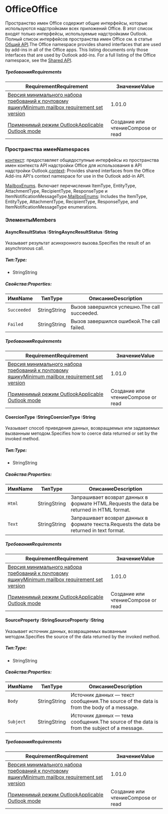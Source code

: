  

# <a name="office"></a><span data-ttu-id="0a913-101">Office</span><span class="sxs-lookup"><span data-stu-id="0a913-101">Office</span></span>

<span data-ttu-id="0a913-p101">Пространство имен Office содержит общие интерфейсы, которые используются надстройками всех приложений Office. В этот список входят только интерфейсы, используемые надстройками Outlook. Полный список интерфейсов пространства имен Office см. в статье [Общий API](/javascript/api/office).</span><span class="sxs-lookup"><span data-stu-id="0a913-p101">The Office namespace provides shared interfaces that are used by add-ins in all of the Office apps. This listing documents only those interfaces that are used by Outlook add-ins. For a full listing of the Office namespace, see the [Shared API](/javascript/api/office).</span></span>

##### <a name="requirements"></a><span data-ttu-id="0a913-104">Требования</span><span class="sxs-lookup"><span data-stu-id="0a913-104">Requirements</span></span>

|<span data-ttu-id="0a913-105">Requirement</span><span class="sxs-lookup"><span data-stu-id="0a913-105">Requirement</span></span>| <span data-ttu-id="0a913-106">Значение</span><span class="sxs-lookup"><span data-stu-id="0a913-106">Value</span></span>|
|---|---|
|[<span data-ttu-id="0a913-107">Версия минимального набора требований к почтовому ящику</span><span class="sxs-lookup"><span data-stu-id="0a913-107">Minimum mailbox requirement set version</span></span>](/javascript/office/requirement-sets/outlook-api-requirement-sets)| <span data-ttu-id="0a913-108">1.0</span><span class="sxs-lookup"><span data-stu-id="0a913-108">1.0</span></span>|
|[<span data-ttu-id="0a913-109">Применимый режим Outlook</span><span class="sxs-lookup"><span data-stu-id="0a913-109">Applicable Outlook mode</span></span>](https://docs.microsoft.com/outlook/add-ins/#extension-points)| <span data-ttu-id="0a913-110">Создание или чтение</span><span class="sxs-lookup"><span data-stu-id="0a913-110">Compose or read</span></span>|

### <a name="namespaces"></a><span data-ttu-id="0a913-111">Пространства имен</span><span class="sxs-lookup"><span data-stu-id="0a913-111">Namespaces</span></span>

<span data-ttu-id="0a913-112">[контекст](office.context.md): предоставляет общедоступные интерфейсы из пространства имен контекста API надстройки Office для использования в API надстройки Outlook.</span><span class="sxs-lookup"><span data-stu-id="0a913-112">[context](office.context.md): Provides shared interfaces from the Office Add-ins API's context namespace for use in the Outlook add-in API.</span></span>

<span data-ttu-id="0a913-113">[MailboxEnums](/javascript/api/outlook/office.mailboxenums.attachmenttype). Включает перечисления ItemType, EntityType, AttachmentType, RecipientType, ResponseType и ItemNotificationMessageType.</span><span class="sxs-lookup"><span data-stu-id="0a913-113">[MailboxEnums](/javascript/api/outlook/office.mailboxenums.attachmenttype): Includes the ItemType, EntityType, AttachmentType, RecipientType, ResponseType, and ItemNotificationMessageType enumerations.</span></span>

### <a name="members"></a><span data-ttu-id="0a913-114">Элементы</span><span class="sxs-lookup"><span data-stu-id="0a913-114">Members</span></span>

####  <a name="asyncresultstatus-string"></a><span data-ttu-id="0a913-115">AsyncResultStatus :String</span><span class="sxs-lookup"><span data-stu-id="0a913-115">AsyncResultStatus :String</span></span>

<span data-ttu-id="0a913-116">Указывает результат асинхронного вызова.</span><span class="sxs-lookup"><span data-stu-id="0a913-116">Specifies the result of an asynchronous call.</span></span>

##### <a name="type"></a><span data-ttu-id="0a913-117">Тип:</span><span class="sxs-lookup"><span data-stu-id="0a913-117">Type:</span></span>

*   <span data-ttu-id="0a913-118">String</span><span class="sxs-lookup"><span data-stu-id="0a913-118">String</span></span>

##### <a name="properties"></a><span data-ttu-id="0a913-119">Свойства:</span><span class="sxs-lookup"><span data-stu-id="0a913-119">Properties:</span></span>

|<span data-ttu-id="0a913-120">Имя</span><span class="sxs-lookup"><span data-stu-id="0a913-120">Name</span></span>| <span data-ttu-id="0a913-121">Тип</span><span class="sxs-lookup"><span data-stu-id="0a913-121">Type</span></span>| <span data-ttu-id="0a913-122">Описание</span><span class="sxs-lookup"><span data-stu-id="0a913-122">Description</span></span>|
|---|---|---|
|`Succeeded`| <span data-ttu-id="0a913-123">String</span><span class="sxs-lookup"><span data-stu-id="0a913-123">String</span></span>|<span data-ttu-id="0a913-124">Вызов завершился успешно.</span><span class="sxs-lookup"><span data-stu-id="0a913-124">The call succeeded.</span></span>|
|`Failed`| <span data-ttu-id="0a913-125">String</span><span class="sxs-lookup"><span data-stu-id="0a913-125">String</span></span>|<span data-ttu-id="0a913-126">Вызов завершился ошибкой.</span><span class="sxs-lookup"><span data-stu-id="0a913-126">The call failed.</span></span>|

##### <a name="requirements"></a><span data-ttu-id="0a913-127">Требования</span><span class="sxs-lookup"><span data-stu-id="0a913-127">Requirements</span></span>

|<span data-ttu-id="0a913-128">Requirement</span><span class="sxs-lookup"><span data-stu-id="0a913-128">Requirement</span></span>| <span data-ttu-id="0a913-129">Значение</span><span class="sxs-lookup"><span data-stu-id="0a913-129">Value</span></span>|
|---|---|
|[<span data-ttu-id="0a913-130">Версия минимального набора требований к почтовому ящику</span><span class="sxs-lookup"><span data-stu-id="0a913-130">Minimum mailbox requirement set version</span></span>](/javascript/office/requirement-sets/outlook-api-requirement-sets)| <span data-ttu-id="0a913-131">1.0</span><span class="sxs-lookup"><span data-stu-id="0a913-131">1.0</span></span>|
|[<span data-ttu-id="0a913-132">Применимый режим Outlook</span><span class="sxs-lookup"><span data-stu-id="0a913-132">Applicable Outlook mode</span></span>](https://docs.microsoft.com/outlook/add-ins/#extension-points)| <span data-ttu-id="0a913-133">Создание или чтение</span><span class="sxs-lookup"><span data-stu-id="0a913-133">Compose or read</span></span>|
####  <a name="coerciontype-string"></a><span data-ttu-id="0a913-134">CoercionType :String</span><span class="sxs-lookup"><span data-stu-id="0a913-134">CoercionType :String</span></span>

<span data-ttu-id="0a913-135">Указывает способ приведения данных, возвращаемых или задаваемых вызванным методом.</span><span class="sxs-lookup"><span data-stu-id="0a913-135">Specifies how to coerce data returned or set by the invoked method.</span></span>

##### <a name="type"></a><span data-ttu-id="0a913-136">Тип:</span><span class="sxs-lookup"><span data-stu-id="0a913-136">Type:</span></span>

*   <span data-ttu-id="0a913-137">String</span><span class="sxs-lookup"><span data-stu-id="0a913-137">String</span></span>

##### <a name="properties"></a><span data-ttu-id="0a913-138">Свойства:</span><span class="sxs-lookup"><span data-stu-id="0a913-138">Properties:</span></span>

|<span data-ttu-id="0a913-139">Имя</span><span class="sxs-lookup"><span data-stu-id="0a913-139">Name</span></span>| <span data-ttu-id="0a913-140">Тип</span><span class="sxs-lookup"><span data-stu-id="0a913-140">Type</span></span>| <span data-ttu-id="0a913-141">Описание</span><span class="sxs-lookup"><span data-stu-id="0a913-141">Description</span></span>|
|---|---|---|
|`Html`| <span data-ttu-id="0a913-142">String</span><span class="sxs-lookup"><span data-stu-id="0a913-142">String</span></span>|<span data-ttu-id="0a913-143">Запрашивает возврат данных в формате HTML.</span><span class="sxs-lookup"><span data-stu-id="0a913-143">Requests the data be returned in HTML format.</span></span>|
|`Text`| <span data-ttu-id="0a913-144">String</span><span class="sxs-lookup"><span data-stu-id="0a913-144">String</span></span>|<span data-ttu-id="0a913-145">Запрашивает возврат данных в формате текста.</span><span class="sxs-lookup"><span data-stu-id="0a913-145">Requests the data be returned in text format.</span></span>|

##### <a name="requirements"></a><span data-ttu-id="0a913-146">Требования</span><span class="sxs-lookup"><span data-stu-id="0a913-146">Requirements</span></span>

|<span data-ttu-id="0a913-147">Requirement</span><span class="sxs-lookup"><span data-stu-id="0a913-147">Requirement</span></span>| <span data-ttu-id="0a913-148">Значение</span><span class="sxs-lookup"><span data-stu-id="0a913-148">Value</span></span>|
|---|---|
|[<span data-ttu-id="0a913-149">Версия минимального набора требований к почтовому ящику</span><span class="sxs-lookup"><span data-stu-id="0a913-149">Minimum mailbox requirement set version</span></span>](/javascript/office/requirement-sets/outlook-api-requirement-sets)| <span data-ttu-id="0a913-150">1.0</span><span class="sxs-lookup"><span data-stu-id="0a913-150">1.0</span></span>|
|[<span data-ttu-id="0a913-151">Применимый режим Outlook</span><span class="sxs-lookup"><span data-stu-id="0a913-151">Applicable Outlook mode</span></span>](https://docs.microsoft.com/outlook/add-ins/#extension-points)| <span data-ttu-id="0a913-152">Создание или чтение</span><span class="sxs-lookup"><span data-stu-id="0a913-152">Compose or read</span></span>|
####  <a name="sourceproperty-string"></a><span data-ttu-id="0a913-153">SourceProperty :String</span><span class="sxs-lookup"><span data-stu-id="0a913-153">SourceProperty :String</span></span>

<span data-ttu-id="0a913-154">Указывает источник данных, возвращаемых вызванным методом.</span><span class="sxs-lookup"><span data-stu-id="0a913-154">Specifies the source of the data returned by the invoked method.</span></span>

##### <a name="type"></a><span data-ttu-id="0a913-155">Тип:</span><span class="sxs-lookup"><span data-stu-id="0a913-155">Type:</span></span>

*   <span data-ttu-id="0a913-156">String</span><span class="sxs-lookup"><span data-stu-id="0a913-156">String</span></span>

##### <a name="properties"></a><span data-ttu-id="0a913-157">Свойства:</span><span class="sxs-lookup"><span data-stu-id="0a913-157">Properties:</span></span>

|<span data-ttu-id="0a913-158">Имя</span><span class="sxs-lookup"><span data-stu-id="0a913-158">Name</span></span>| <span data-ttu-id="0a913-159">Тип</span><span class="sxs-lookup"><span data-stu-id="0a913-159">Type</span></span>| <span data-ttu-id="0a913-160">Описание</span><span class="sxs-lookup"><span data-stu-id="0a913-160">Description</span></span>|
|---|---|---|
|`Body`| <span data-ttu-id="0a913-161">String</span><span class="sxs-lookup"><span data-stu-id="0a913-161">String</span></span>|<span data-ttu-id="0a913-162">Источник данных — текст сообщения.</span><span class="sxs-lookup"><span data-stu-id="0a913-162">The source of the data is from the body of a message.</span></span>|
|`Subject`| <span data-ttu-id="0a913-163">String</span><span class="sxs-lookup"><span data-stu-id="0a913-163">String</span></span>|<span data-ttu-id="0a913-164">Источник данных — тема сообщения.</span><span class="sxs-lookup"><span data-stu-id="0a913-164">The source of the data is from the subject of a message.</span></span>|

##### <a name="requirements"></a><span data-ttu-id="0a913-165">Требования</span><span class="sxs-lookup"><span data-stu-id="0a913-165">Requirements</span></span>

|<span data-ttu-id="0a913-166">Requirement</span><span class="sxs-lookup"><span data-stu-id="0a913-166">Requirement</span></span>| <span data-ttu-id="0a913-167">Значение</span><span class="sxs-lookup"><span data-stu-id="0a913-167">Value</span></span>|
|---|---|
|[<span data-ttu-id="0a913-168">Версия минимального набора требований к почтовому ящику</span><span class="sxs-lookup"><span data-stu-id="0a913-168">Minimum mailbox requirement set version</span></span>](/javascript/office/requirement-sets/outlook-api-requirement-sets)| <span data-ttu-id="0a913-169">1.0</span><span class="sxs-lookup"><span data-stu-id="0a913-169">1.0</span></span>|
|[<span data-ttu-id="0a913-170">Применимый режим Outlook</span><span class="sxs-lookup"><span data-stu-id="0a913-170">Applicable Outlook mode</span></span>](https://docs.microsoft.com/outlook/add-ins/#extension-points)| <span data-ttu-id="0a913-171">Создание или чтение</span><span class="sxs-lookup"><span data-stu-id="0a913-171">Compose or read</span></span>|